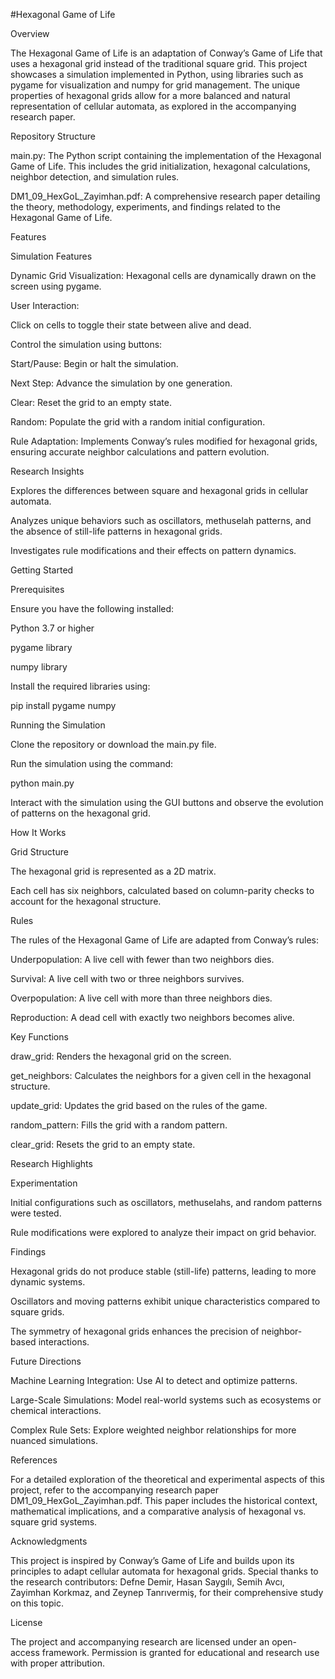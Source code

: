#Hexagonal Game of Life

Overview

The Hexagonal Game of Life is an adaptation of Conway’s Game of Life that uses a hexagonal grid instead of the traditional square grid. This project showcases a simulation implemented in Python, using libraries such as pygame for visualization and numpy for grid management. The unique properties of hexagonal grids allow for a more balanced and natural representation of cellular automata, as explored in the accompanying research paper.

Repository Structure

main.py: The Python script containing the implementation of the Hexagonal Game of Life. This includes the grid initialization, hexagonal calculations, neighbor detection, and simulation rules.

DM1_09_HexGoL_Zayimhan.pdf: A comprehensive research paper detailing the theory, methodology, experiments, and findings related to the Hexagonal Game of Life.

Features

Simulation Features

Dynamic Grid Visualization: Hexagonal cells are dynamically drawn on the screen using pygame.

User Interaction:

Click on cells to toggle their state between alive and dead.

Control the simulation using buttons:

Start/Pause: Begin or halt the simulation.

Next Step: Advance the simulation by one generation.

Clear: Reset the grid to an empty state.

Random: Populate the grid with a random initial configuration.

Rule Adaptation: Implements Conway’s rules modified for hexagonal grids, ensuring accurate neighbor calculations and pattern evolution.

Research Insights

Explores the differences between square and hexagonal grids in cellular automata.

Analyzes unique behaviors such as oscillators, methuselah patterns, and the absence of still-life patterns in hexagonal grids.

Investigates rule modifications and their effects on pattern dynamics.

Getting Started

Prerequisites

Ensure you have the following installed:

Python 3.7 or higher

pygame library

numpy library

Install the required libraries using:

pip install pygame numpy

Running the Simulation

Clone the repository or download the main.py file.

Run the simulation using the command:

python main.py

Interact with the simulation using the GUI buttons and observe the evolution of patterns on the hexagonal grid.

How It Works

Grid Structure

The hexagonal grid is represented as a 2D matrix.

Each cell has six neighbors, calculated based on column-parity checks to account for the hexagonal structure.

Rules

The rules of the Hexagonal Game of Life are adapted from Conway’s rules:

Underpopulation: A live cell with fewer than two neighbors dies.

Survival: A live cell with two or three neighbors survives.

Overpopulation: A live cell with more than three neighbors dies.

Reproduction: A dead cell with exactly two neighbors becomes alive.

Key Functions

draw_grid: Renders the hexagonal grid on the screen.

get_neighbors: Calculates the neighbors for a given cell in the hexagonal structure.

update_grid: Updates the grid based on the rules of the game.

random_pattern: Fills the grid with a random pattern.

clear_grid: Resets the grid to an empty state.

Research Highlights

Experimentation

Initial configurations such as oscillators, methuselahs, and random patterns were tested.

Rule modifications were explored to analyze their impact on grid behavior.

Findings

Hexagonal grids do not produce stable (still-life) patterns, leading to more dynamic systems.

Oscillators and moving patterns exhibit unique characteristics compared to square grids.

The symmetry of hexagonal grids enhances the precision of neighbor-based interactions.

Future Directions

Machine Learning Integration: Use AI to detect and optimize patterns.

Large-Scale Simulations: Model real-world systems such as ecosystems or chemical interactions.

Complex Rule Sets: Explore weighted neighbor relationships for more nuanced simulations.

References

For a detailed exploration of the theoretical and experimental aspects of this project, refer to the accompanying research paper DM1_09_HexGoL_Zayimhan.pdf. This paper includes the historical context, mathematical implications, and a comparative analysis of hexagonal vs. square grid systems.

Acknowledgments

This project is inspired by Conway’s Game of Life and builds upon its principles to adapt cellular automata for hexagonal grids. Special thanks to the research contributors: Defne Demir, Hasan Saygılı, Semih Avcı, Zayimhan Korkmaz, and Zeynep Tanrıvermiş, for their comprehensive study on this topic.

License

The project and accompanying research are licensed under an open-access framework. Permission is granted for educational and research use with proper attribution.

